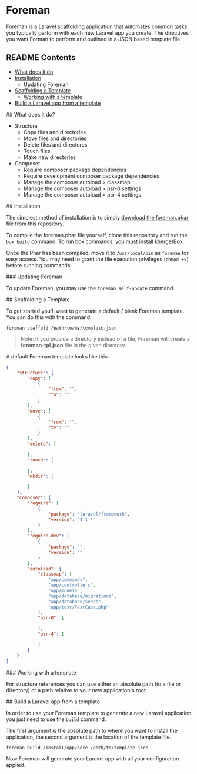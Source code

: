 # Foreman

Foreman is a Laravel scaffolding application that automates common tasks you typically perform with each new Laravel app you create.  The directives you want Forman to perform and outlined in a JSON based template file.

## README Contents

* [What does it do](#what-does-it-do)
* [Installation](#installation)
  * [Updating Foreman](#updating)
* [Scaffolding a Template](#scaffolding)
  * [Working with a template](#working-with-template)
* [Build a Laravel app from a template](#building)

<a name="what-does-it-do" />
## What does it do?

* Structure
  * Copy files and directories 
  * Move files and directories 
  * Delete files and directores
  * Touch files
  * Make new directories
* Composer
  * Require composer package dependencies
  * Require development composer package dependencies
  * Manage the composer autoload > classmap
  * Manage the composer autoload > psr-0 settings
  * Manage the composer autoload > psr-4 settings

<a name="installation" />
## Installation

The simplest method of installation is to simply [download the foreman.phar](https://github.com/indatus/foreman/raw/master/foreman.phar) file from this repository.

To compile the foreman.phar file yourself, clone this repository and run the `box build` command. To run box commands, you must install [kherge/Box](https://github.com/kherge/Box).

Once the Phar has been compiled, move it to `/usr/local/bin` as `foreman` for easy access. You may need to grant the file execution privileges (`chmod +x`) before running commands.

<a name="updating" />
### Updating Foreman

To update Foreman, you may use the `foreman self-update` command.

<a name="scaffolding" />
## Scaffolding a Template

To get started you'll want to generate a default / blank Foreman template.  You can do this with the command:

    foreman scaffold /path/to/my/template.json

> Note: If you provide a directory instead of a file, Foreman will create a **foreman-tpl.json** file in the given directory.

A default Foreman template looks like this:

```json
{
    "structure": {
        "copy": [
            {
                "from": "",
                "to": ""
            }
        ],
        "move": [
            {
                "from": "",
                "to": ""
            }
        ],
        "delete": [

        ],
        "touch": [

        ],
        "mkdir": [

        ]
    },
    "composer": {
        "require": [
            {
                "package": "laravel/framework",
                "version": "4.1.*"
            }
        ],
        "require-dev": [
            {
                "package": "",
                "version": ""
            }
        ],
        "autoload": {
            "classmap": [
                "app/commands",
                "app/controllers",
                "app/models",
                "app/database/migrations",
                "app/database/seeds",
                "app/test/TestCase.php"
            ],
            "psr-0": [

            ],
            "psr-4": [

            ]
        }
    }
}
```

<a name="working-with-template" />
### Working with a template

For structure references you can use either an absolute path (to a file or directory) or a path relative to your new application's root.

<a name="building" />
## Build a Laravel app from a template

In order to use your Foreman template to generate a new Laravel application you just need to use the `build` command.  

The first argument is the absolute path to where you want to install the application, the second argument is the location of the template file.

    foreman build /install/app/here /path/to/template.json

Now Foreman will generate your Laravel app with all your configuration applied.